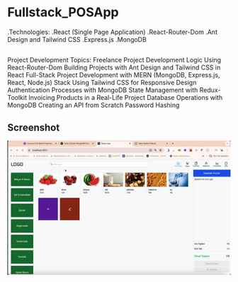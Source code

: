 <h1> Fullstack_POSApp </h1

##

.Technologies:
.React (Single Page Application)
.React-Router-Dom
.Ant Design and Tailwind CSS
.Express.js
.MongoDB

##

Project Development Topics:
Freelance Project Development Logic
Using React-Router-Dom
Building Projects with Ant Design and Tailwind CSS in React
Full-Stack Project Development with MERN (MongoDB, Express.js, React, Node.js) Stack
Using Tailwind CSS for Responsive Design
Authentication Processes with MongoDB
State Management with Redux-Toolkit
Invoicing Products in a Real-Life Project
Database Operations with MongoDB
Creating an API from Scratch
Password Hashing

<h2> Screenshot </h2>

![](screen.gif)
